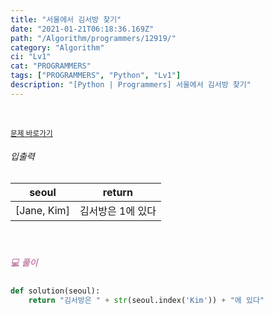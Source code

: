 ```yaml
---
title: "서울에서 김서방 찾기"
date: "2021-01-21T06:18:36.169Z"
path: "/Algorithm/programmers/12919/"
category: "Algorithm"
ci: "Lv1"
cat: "PROGRAMMERS"
tags: ["PROGRAMMERS", "Python", "Lv1"]
description: "[Python | Programmers] 서울에서 김서방 찾기"
---
```


<br />

<a href="https://programmers.co.kr/learn/courses/30/lessons/12919"><small>문제 바로가기</small></a>

###### 입출력

| seoul       | return            |
| ----------- | ----------------- |
| [Jane, Kim] | 김서방은 1에 있다 |

<br />

##### <h5 style="color:#C587AE;">💻 풀이</h5>

```python
def solution(seoul):
    return "김서방은 " + str(seoul.index('Kim')) + "에 있다"
```

<br />

